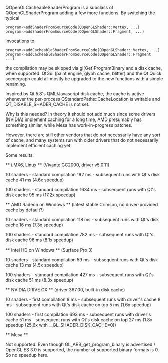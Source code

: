 QOpenGLCacheableShaderProgram is a subclass of QOpenGLShaderProgram adding a few
more functions. By switching the typical

    program->addShaderFromSourceCode(QOpenGLShader::Vertex, ...)
    program->addShaderFromSourceCode(QOpenGLShader::Fragment, ...)

invocations to

    program->addCacheableShaderFromSourceCode(QOpenGLShader::Vertex, ...)
    program->addCacheableShaderFromSourceCode(QOpenGLShader::Fragment, ...)

the compilation may be skipped via gl(Get)ProgramBinary and a disk
cache, when supported. QtGui (paint engine, glyph cache, blitter) and
the Qt Quick scenegraph could all mostly be upgraded to the new
functions with a simple renaming.

Inspired by Qt 5.8's QML/Javascript disk cache, the cache is active whenever the
per-process QStandardPaths::CacheLocation is writable and
QT_DISABLE_SHADER_CACHE is not set.

Why is this needed? In theory it should not add much since some drivers (NVIDIA)
implement caching for a long time, AMD presumably has something similar, while
Mesa has work-in-progress patches.

However, there are still other vendors that do not necessarily have any sort of
cache, and many systems run with older drivers that do not necessarily implement
efficient caching yet.

Some results:

** i.MX6, Linux ** (Vivante GC2000, driver v5.0.11)

10 shaders - standard compilation 192 ms - subsequent runs with Qt's disk cache 41 ms (4.6x speedup)

100 shaders - standard compilation 1634 ms - subsequent runs with Qt's disk cache 95 ms (17.2x speedup)

** AMD Radeon on Windows ** (latest stable Crimson, no driver-provided cache by default?)

10 shaders - standard compilation 118 ms - subsequent runs with Qt's disk cache 16 ms (7.3x speedup)

100 shaders - standard compilation 782 ms - subsequent runs with Qt's disk cache 96 ms (8.1x speedup)

** Intel HD on Windows ** (Surface Pro 3)

10 shaders - standard compilation 59 ms - subsequent runs with Qt's disk cache 13 ms (4.5x speedup)

100 shaders - standard compilation 427 ms - subsequent runs with Qt's disk cache 51 ms (8.3x speedup)

** NVIDIA DRIVE CX ** (driver 367.00, built-in disk cache)

10 shaders - first compilation 8 ms - subsequent runs with driver's cache 8 ms - subsequent runs with Qt's disk cache on top 5 ms (1.6x speedup)

100 shaders - first compilation 693 ms - subsequent runs with driver's cache 51 ms - subsequent runs with Qt's disk cache on top 27 ms (1.8x speedup (25.6x with __GL_SHADER_DISK_CACHE=0))

** Mesa **

Not supported. Even though GL_ARB_get_program_binary is advertised / OpenGL ES
3.0 is supported, the number of supported binary formats is 0. So no speedup
here.
